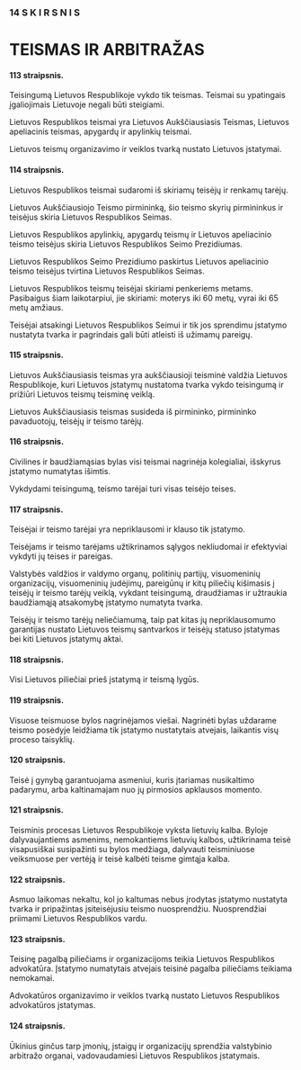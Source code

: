 ### 14 S K I R S N I S

# TEISMAS IR ARBITRAŽAS

#### 113 straipsnis.

Teisingumą Lietuvos Respublikoje vykdo tik teismas. Teismai su ypatingais įgaliojimais Lietuvoje negali būti steigiami.

Lietuvos Respublikos teismai yra Lietuvos Aukščiausiasis Teismas, Lietuvos apeliacinis teismas, apygardų ir apylinkių teismai.

Lietuvos teismų organizavimo ir veiklos tvarką nustato Lietuvos įstatymai.

#### 114 straipsnis.

Lietuvos Respublikos teismai sudaromi iš skiriamų teisėjų ir renkamų tarėjų.

Lietuvos Aukščiausiojo Teismo pirmininką, šio teismo skyrių pirmininkus ir teisėjus skiria Lietuvos Respublikos Seimas.

Lietuvos Respublikos apylinkių, apygardų teismų ir Lietuvos apeliacinio teismo teisėjus skiria Lietuvos Respublikos Seimo Prezidiumas.

Lietuvos Respublikos Seimo Prezidiumo paskirtus Lietuvos apeliacinio teismo teisėjus tvirtina Lietuvos Respublikos Seimas.

Lietuvos Respublikos teismų teisėjai skiriami penkeriems metams. Pasibaigus šiam laikotarpiui, jie skiriami: moterys iki 60 metų, vyrai iki 65 metų amžiaus.

Teisėjai atsakingi Lietuvos Respublikos Seimui ir tik jos sprendimu įstatymo nustatyta tvarka ir pagrindais gali būti atleisti iš užimamų pareigų.

#### 115 straipsnis.

Lietuvos Aukščiausiasis teismas yra aukščiausioji teisminė valdžia Lietuvos Respublikoje, kuri Lietuvos įstatymų nustatoma tvarka vykdo teisingumą ir prižiūri Lietuvos teismų teisminę veiklą.

Lietuvos Aukščiausiasis teismas susideda iš pirmininko, pirmininko pavaduotojų, teisėjų ir teismo tarėjų.

#### 116 straipsnis.

Civilines ir baudžiamąsias bylas visi teismai nagrinėja kolegialiai, išskyrus įstatymo numatytas išimtis.

Vykdydami teisingumą, teismo tarėjai turi visas teisėjo teises.

#### 117 straipsnis.

Teisėjai ir teismo tarėjai yra nepriklausomi ir klauso tik įstatymo.

Teisėjams ir teismo tarėjams užtikrinamos sąlygos nekliudomai ir efektyviai vykdyti jų teises ir pareigas.

Valstybės valdžios ir valdymo organų, politinių partijų, visuomeninių organizacijų, visuomeninių judėjimų, pareigūnų ir kitų piliečių kišimasis į teisėjų ir teismo tarėjų veiklą, vykdant teisingumą, draudžiamas ir užtraukia baudžiamąją atsakomybę įstatymo numatyta tvarka.

Teisėjų ir teismo tarėjų neliečiamumą, taip pat kitas jų nepriklausomumo garantijas nustato Lietuvos teismų santvarkos ir teisėjų statuso įstatymas bei kiti Lietuvos įstatymų aktai.

#### 118 straipsnis.

Visi Lietuvos piliečiai prieš įstatymą ir teismą lygūs.

#### 119 straipsnis.

Visuose teismuose bylos nagrinėjamos viešai. Nagrinėti bylas uždarame teismo posėdyje leidžiama tik įstatymo nustatytais atvejais, laikantis visų proceso taisyklių.

#### 120 straipsnis.

Teisė į gynybą garantuojama asmeniui, kuris įtariamas nusikaltimo padarymu, arba kaltinamajam nuo jų pirmosios apklausos momento.

#### 121 straipsnis.

Teisminis procesas Lietuvos Respublikoje vyksta lietuvių kalba. Byloje dalyvaujantiems asmenims, nemokantiems lietuvių kalbos, užtikrinama teisė visapusiškai susipažinti su bylos medžiaga, dalyvauti teisminiuose veiksmuose per vertėją ir teisė kalbėti teisme gimtąja kalba.

#### 122 straipsnis.

Asmuo laikomas nekaltu, kol jo kaltumas nebus įrodytas įstatymo nustatyta tvarka ir pripažintas įsiteisėjusiu teismo nuosprendžiu. Nuosprendžiai priimami Lietuvos Respublikos vardu.

#### 123 straipsnis.

Teisinę pagalbą piliečiams ir organizacijoms teikia Lietuvos Respublikos advokatūra. Įstatymo numatytais atvejais teisinė pagalba piliečiams teikiama nemokamai.

Advokatūros organizavimo ir veiklos tvarką nustato Lietuvos Respublikos advokatūros įstatymas.

#### 124 straipsnis.

Ūkinius ginčus tarp įmonių, įstaigų ir organizacijų sprendžia valstybinio arbitražo organai, vadovaudamiesi Lietuvos Respublikos įstatymais.
